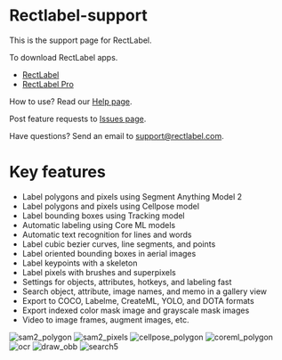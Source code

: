# Rectlabel-support
This is the support page for RectLabel.

To download RectLabel apps.
- [RectLabel](https://apps.apple.com/app/id1210181730)
- [RectLabel Pro](https://apps.apple.com/app/id1490990105)

How to use? Read our [Help page](https://rectlabel.com/help/).

Post feature requests to [Issues page](https://github.com/ryouchinsa/Rectlabel-support/issues).

Have questions? Send an email to support@rectlabel.com.

# Key features
- Label polygons and pixels using Segment Anything Model 2
- Label polygons and pixels using Cellpose model
- Label bounding boxes using Tracking model
- Automatic labeling using Core ML models
- Automatic text recognition for lines and words
- Label cubic bezier curves, line segments, and points
- Label oriented bounding boxes in aerial images
- Label keypoints with a skeleton
- Label pixels with brushes and superpixels
- Settings for objects, attributes, hotkeys, and labeling fast
- Search object, attribute, image names, and memo in a gallery view
- Export to COCO, Labelme, CreateML, YOLO, and DOTA formats
- Export indexed color mask image and grayscale mask images
- Video to image frames, augment images, etc.

![sam2_polygon](https://github.com/user-attachments/assets/1ff23220-a92f-42e0-afba-eb909f454832)
![sam2_pixels](https://github.com/user-attachments/assets/22f9ae41-c698-4685-bf0d-5358a2056aa8)
![cellpose_polygon](https://github.com/user-attachments/assets/2e50d051-3b6d-4799-ab5e-3e4f224fc117)
![coreml_polygon](https://github.com/user-attachments/assets/69f71ba4-0db8-4840-9dcc-0f0b360ef12e)
![ocr](https://github.com/user-attachments/assets/92916a99-26f2-42f7-9eee-40a763c7adab)
![draw_obb](https://github.com/user-attachments/assets/73811e6c-e5eb-4aec-b37f-0d6250bf3c76)
![search5](https://github.com/user-attachments/assets/52279522-e97b-450c-9315-64b08ef4c569)


